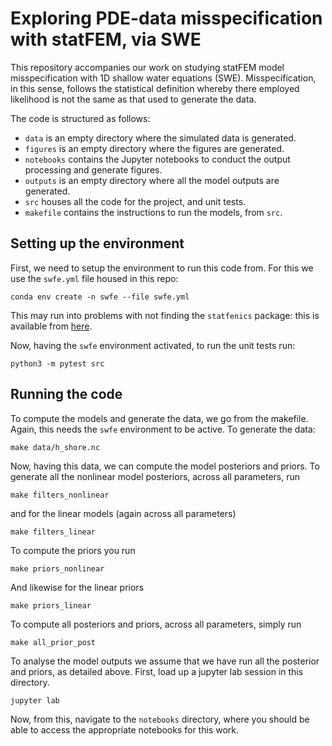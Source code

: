 # Exploring PDE-data misspecification with statFEM, via SWE

This repository accompanies our work on studying statFEM model misspecification
with 1D shallow water equations (SWE). Misspecification, in this sense, follows
the statistical definition whereby there employed likelihood is not the same
as that used to generate the data.

The code is structured as follows:

* `data` is an empty directory where the simulated data is generated.
* `figures` is an empty directory where the figures are generated.
* `notebooks` contains the Jupyter notebooks to conduct the output processing and generate figures.
* `outputs` is an empty directory where all the model outputs are generated.
* `src` houses all the code for the project, and unit tests.
* `makefile` contains the instructions to run the models, from `src`.

## Setting up the environment

First, we need to setup the environment to run this code from. For this we use the `swfe.yml` file housed in this repo:

```{bash}
conda env create -n swfe --file swfe.yml
```

This may run into problems with not finding the `statfenics` package: this is available from [here](https://github.com/connor-duffin/statfenics).

Now, having the `swfe` environment activated, to run the unit tests run:

```{bash}
python3 -m pytest src
```

## Running the code

To compute the models and generate the data, we go from the makefile. Again, this needs the `swfe` environment to be active. To generate the data:

```{bash}
make data/h_shore.nc
```

Now, having this data, we can compute the model posteriors and
priors. To generate all the nonlinear model posteriors, across all
parameters, run

```{bash}
make filters_nonlinear
```

and for the linear models (again across all parameters)

```{bash}
make filters_linear
```

To compute the priors you run

```{bash}
make priors_nonlinear
```

And likewise for the linear priors

```{bash}
make priors_linear
```

To compute all posteriors and priors, across all parameters, simply run

```{bash}
make all_prior_post
```

To analyse the model outputs we assume that we have run all the posterior and priors, as detailed above. First, load up a jupyter lab session in this directory.

```{bash}
jupyter lab
```

Now, from this, navigate to the `notebooks` directory, where you should be able to access the appropriate notebooks for this work.

